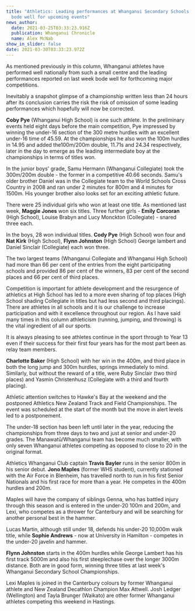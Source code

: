 ```yaml
---
title: "Athletics: Leading performances at Whanganui Secondary Schools Champs
  bode well for upcoming events"
news_author:
  date: 2021-03-25T03:33:23.916Z
  publication: Whanganui Chronicle
  name: Alex McNab
show_in_slider: false
date: 2021-03-30T03:33:23.972Z
---
```

As mentioned previously in this column, Whanganui athletes have performed well nationally from such a small centre and the leading performances reported on last week bode well for forthcoming major competitions.

Inevitably a snapshot glimpse of a championship written less than 24 hours after its conclusion carries the risk the risk of omission of some leading performances which hopefully will now be corrected.

**Coby Pye** (Whanganui High School) is one such athlete. In the preliminary events held eight days before the main competition, Pye impressed by winning the under-16 section of the 300 metre hurdles with an excellent under-16 time of 45.59. At the championships he also won the 100m hurdles in 14.95 and added the100m/200m double, 11.71s and 24.34 respectively, later in the day to emerge as the leading intermediate boy at the championships in terms of titles won.

In the junior boys' grade, Samu Hermann (Whanganui Collegiate) took the 300m/200m double - the former in a competitive 40.66 seconds. Samu's older brother Daniel was in the Collegiate team to the World Schools Cross Country in 2008 and ran under 2 minutes for 800m and 4 minutes for 1500m. His younger brother also looks set for an exciting athletic future.

There were 25 individual girls who won at least one title. As mentioned last week, **Maggie Jones** won six titles. Three further girls - **Emily Corcoran** (High School), Louise Brabyn and Lucy Monckton (Collegiate) - snared three each.

In the boys, 28 won individual titles. **Cody Pye** (High School) won four and **Nat Kirk** (High School), **Flynn Johnston** (High School) George lambert and Daniel Sinclair (Collegiate) each won three.

The two largest teams (Whanganui Collegiate and Whanganui High School) had more than 66 per cent of the entries from the eight participating schools and provided 86 per cent of the winners, 83 per cent of the second places and 66 per cent of third places.

Competition is important for athlete development and the resurgence of athletics at High School has led to a more even sharing of top places (High School shading Collegiate in titles but had less second and third placings). There are athletes in all schools and it is our challenge to increase participation and with it excellence throughout our region. As I have said many times in this column athleticism (running, jumping, and throwing) is the vital ingredient of all our sports.

It is always pleasing to see athletes continue in the sport through to Year 13 even if their success for their first four years has for the most part been as relay team members.

**Charlotte Baker** (High School) with her win in the 400m, and third place in both the long jump and 300m hurdles, springs immediately to mind. Similarly, but without the reward of a title, were Ruby Sinclair (two third places) and Yasmin Christenhusz (Collegiate with a third and fourth placing).

Athletic attention switches to Hawke's Bay at the weekend and the postponed Athletics New Zealand Track and Field Championships. The event was scheduled at the start of the month but the move in alert levels led to a postponement.

The under-18 section has been left until later in the year, reducing the championships from three days to two and just at senior and under-20 grades. The Manawatū/Whanganui team has become much smaller, with only seven Whanganui athletes competing as opposed to close to 20 in the original format.

Athletics Whanganui Club captain **Travis Bayler** runs in the senior 800m in his senior debut. **Jono Maples** (former WHS student), currently stationed with the Air Force in Blenheim, has travelled north to run in his first Senior Nationals and his first race for more than a year. He competes in the 400m hurdles and 200m.

Maples will have the company of siblings Genna, who has battled injury through this season and is entered in the under-20 100m and 200m, and Lexi, who competes as a thrower for Canterbury and will be searching for another personal best in the hammer.

Lucas Martin, although still under 18, defends his under-20 10,000m walk title, while **Sophie Andrews** - now at University in Hamilton - competes in the under-20 javelin and hammer.

**Flynn Johnston** starts in the 400m hurdles while George Lambert has his first track 5000m and also his first steeplechase over the longer 3000m distance. Both are in good form, winning three titles at last week's Whanganui Secondary School Championships.

Lexi Maples is joined in the Canterbury colours by former Whanganui athlete and New Zealand Decathlon Champion Max Attwell. Josh Ledger (Wellington) and Tayla Brunger (Waikato) are other former Whanganui athletes competing this weekend in Hastings.